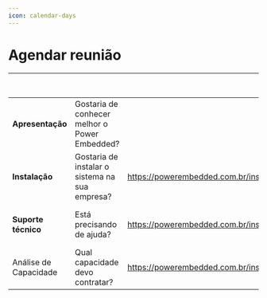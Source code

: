 ```yaml
---
icon: calendar-days
---
```


# Agendar reunião

<table data-view="cards"><thead><tr><th></th><th></th><th data-hidden data-type="content-ref"></th><th data-hidden data-type="content-ref"></th><th data-hidden data-card-cover data-type="image">Cover image</th><th data-hidden data-type="content-ref"></th></tr></thead><tbody><tr><td><strong>Apresentação</strong></td><td>Gostaria de conhecer melhor o Power Embedded?</td><td></td><td><a href="https://powerembedded.com.br/apresentacao">https://powerembedded.com.br/apresentacao</a></td><td><a href="../.gitbook/assets/Design sem nome (41) (1).png">Design sem nome (41) (1).png</a></td><td><a href="https://powerembedded.com.br/apresentacao">https://powerembedded.com.br/apresentacao</a></td></tr><tr><td><strong>Instalação</strong></td><td>Gostaria de instalar o sistema na sua empresa?</td><td><a href="https://powerembedded.com.br/instalacao">https://powerembedded.com.br/instalacao</a></td><td><a href="https://powerembedded.com.br/instalacao">https://powerembedded.com.br/instalacao</a></td><td><a href="../.gitbook/assets/Design sem nome (42) (1).png">Design sem nome (42) (1).png</a></td><td></td></tr><tr><td><strong>Suporte técnico</strong></td><td>Está precisando de ajuda?</td><td><a href="https://powerembedded.com.br/instalacao">https://powerembedded.com.br/instalacao</a></td><td><a href="https://powerembedded.com.br/reuniao-suporte">https://powerembedded.com.br/reuniao-suporte</a></td><td><a href="../.gitbook/assets/Design sem nome (43).png">Design sem nome (43).png</a></td><td></td></tr><tr><td>Análise de Capacidade</td><td>Qual capacidade devo contratar?</td><td><a href="https://powerembedded.com.br/instalacao">https://powerembedded.com.br/instalacao</a></td><td></td><td><a href="../.gitbook/assets/Group 52.png">Group 52.png</a></td><td><a href="https://meetings.hubspot.com/rafael-mendonca1/analise-de-capacidade">https://meetings.hubspot.com/rafael-mendonca1/analise-de-capacidade</a></td></tr></tbody></table>

